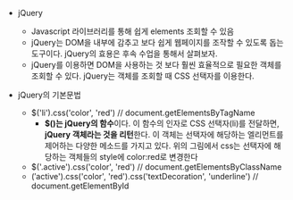 * jQuery
  * Javascript 라이브러리를 통해 쉽게 elements 조회할 수 있음  
  * jQuery는 DOM을 내부에 감추고 보다 쉽게 웹페이지를 조작할 수 있도록 돕는 도구이다. jQuery의 효용은 후속 수업을 통해서 살펴보자.
  * jQuery를 이용하면 DOM을 사용하는 것 보다 훨씬 효율적으로 필요한 객체를 조회할 수 있다. jQuery는 객체를 조회할 때 CSS 선택자를 이용한다.

* jQuery의 기본문법
  * $('li').css('color', 'red')     // document.getElementsByTagName
    * **$()는 jQuery의 함수**이다. 이 함수의 인자로 CSS 선택자(li)를 전달하면, **jQuery 객체라는 것을 리턴**한다. 이 객체는 선택자에 해당하는 엘리먼트를 제어하는 다양한 메소드를 가지고 있다. 위의 그림에서 css는 선택자에 해당하는 객체들의 style에 color:red로 변경한다
  * $('.active').css('color', 'red')    // document.getElementsByClassName
  * $('$active').css('color', 'red').css('textDecoration', 'underline') // document.getElementById
